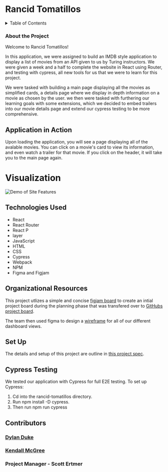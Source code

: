# Rancid Tomatillos

<details>
  <summary>Table of Contents</summary>
  <ol>
    <li><a href="#about-the-project">About the Project</a></li>
    <li><a href="#set-up">Set Up</a></li>
    <li><a href="#application-in-action">Application in Action</a></li>
    <li><a href="#contributors">Contributors</a></li>
    <li><a href="#technologies-used">Technologies Used</a></li>
    <li><a href="#organizational-resources">Organizational Resources</a></li>
    <li><a href="#cypress-testing">Cypress Testing</a></li>
  </ol>
</details>

### About the Project
Welcome to Rancid Tomatillos!

   
In this application, we were assigned to build an IMDB style application to display a list of movies from an API given to us by Turing instructors. We were given a week and 
a half to complete the website in React using Router, and testing with cypress, all new 
tools for us that we were to learn for this project.

    
We were tasked with building a main page displaying all the movies as simplified cards, a details page where we display in depth information on a movie as chosen by the user. 
we then were tasked with furthering our learning goals with some extensions, which we decided to embed trailers into our movie details page and extend our cypress testing to be more comprehensive.


## Application in Action

Upon loading the application, you will see a page displaying all of the avalable movies.
You can click on a movie's card to view its information, and even watch a trailer 
for that movie. If you click on the header, it will take you to the main page again.

# Visualization
![Demo of Site Features](https://media.giphy.com/media/SpfCbAfAPoQUyWlTqO/giphy.gif)


## Technologies Used

- React
- React Router
- React P
- layer
- JavaScript
- HTML
- CSS
- Cypress
- Webpack
- NPM
- Figma and Figjam

## Organizational Resources

This project utlizes a simple and concise [figjam board](https://www.figma.com/file/YqhwZlTqNIZbO8a4peaPmg/Rancid-Tomatillos?node-id=0%3A1) to create an intial project board during the planning phase that was transfered over to [GitHubs project board](https://github.com/kendallm360/rotten-tomatillos/projects/1).  

The team then used figma to design a [wireframe](https://www.figma.com/file/6UkVkrxyQVjI2115GzNDyl/Rotten-tomatillos-2?node-id=0%3A1) for all of our different dashboard views. 

## Set Up
The details and setup of this project are outline in [this project spec](https://frontend.turing.edu/projects/module-3/rancid-tomatillos-v3.html).

## Cypress Testing

We tested our application with Cypress for full E2E testing. To set up Cypress:
1. Cd into the rancid-tomatillos directory.
2. Run npm install -D cypress.
3. Then run npm run cypress

## Contributors

### [Dylan Duke](https://github.com/laytonmaes)

### [Kendall McGree](https://github.com/kendallm360)

### Project Manager - Scott Ertmer
